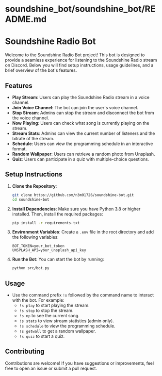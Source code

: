 # soundshine_bot/soundshine_bot/README.md

# Soundshine Radio Bot

Welcome to the Soundshine Radio Bot project! This bot is designed to provide a seamless experience for listening to the Soundshine Radio stream on Discord. Below you will find setup instructions, usage guidelines, and a brief overview of the bot's features.

## Features

- **Play Stream**: Users can play the Soundshine Radio stream in a voice channel.
- **Join Voice Channel**: The bot can join the user's voice channel.
- **Stop Stream**: Admins can stop the stream and disconnect the bot from the voice channel.
- **Now Playing**: Users can check what song is currently playing on the stream.
- **Stream Stats**: Admins can view the current number of listeners and the bitrate of the stream.
- **Schedule**: Users can view the programming schedule in an interactive format.
- **Random Wallpaper**: Users can retrieve a random photo from Unsplash.
- **Quiz**: Users can participate in a quiz with multiple-choice questions.

## Setup Instructions

1. **Clone the Repository**:

   ```bash
   git clone https://github.com/n3m01726/soundshine-bot.git
   cd soundshine-bot
   ```

2. **Install Dependencies**:
   Make sure you have Python 3.8 or higher installed. Then, install the required packages:

   ```bash
   pip install -r requirements.txt
   ```

3. **Environment Variables**:
   Create a `.env` file in the root directory and add the following variables:

   ```
   BOT_TOKEN=your_bot_token
   UNSPLASH_API=your_unsplash_api_key
   ```

4. **Run the Bot**:
   You can start the bot by running:
   ```bash
   python src/bot.py
   ```

## Usage

- Use the command prefix `!s` followed by the command name to interact with the bot. For example:
  - `!s play` to start playing the stream.
  - `!s stop` to stop the stream.
  - `!s np` to see the current song.
  - `!s stats` to view stream statistics (admin only).
  - `!s schedule` to view the programming schedule.
  - `!s getwall` to get a random wallpaper.
  - `!s quiz` to start a quiz.

## Contributing

Contributions are welcome! If you have suggestions or improvements, feel free to open an issue or submit a pull request.
